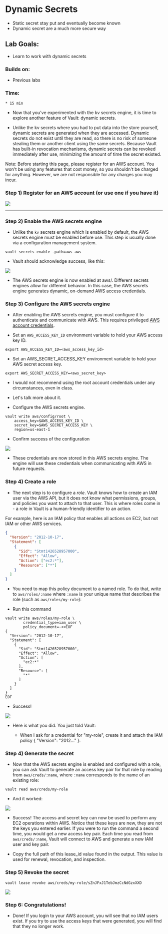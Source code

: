 # Dynamic Secrets

* Static secret stay put and eventually become known
* Dynamic secret are a much more secure way

## Lab Goals:

* Learn to work with dynamic secrets

### Builds on:
* Previous labs

### Time:

    * 15 min

* Now that you've experimented with the kv secrets engine, it is time to explore another feature of Vault: dynamic secrets.

* Unlike the kv secrets where you had to put data into the store yourself, dynamic secrets are generated when they are accessed. Dynamic secrets do not exist until they are read, so there is no risk of someone stealing them or another client using the same secrets. Because Vault has built-in revocation mechanisms, dynamic secrets can be revoked immediately after use, minimizing the amount of time the secret existed.

Note: Before starting this page, please register for an AWS account. You won't be using any features that cost money, so you shouldn't be charged for anything. However, we are not responsible for any charges you may incur.

### Step 1) Register for an AWS account (or use one if you have it)

![](../artwork/aws-account.png)

---

### Step 2) Enable the AWS secrets engine

* Unlike the `kv` secrets engine which is enabled by default, the AWS secrets engine must be enabled before use. This step is usually done via a configuration management system.

```shell
vault secrets enable -path=aws aws
```

* Vault should acknowledge success, like this:

![](../artwork/enable-aws.png)

* The AWS secrets engine is now enabled at aws/. Different secrets engines allow for different behavior. In this case, the AWS secrets engine generates dynamic, on-demand AWS access credentials.

### Step 3) Configure the AWS secrets engine

* After enabling the AWS secrets engine, you must configure it to authenticate and communicate with AWS. 
This requires privileged [AWS account credentials](https://docs.aws.amazon.com/general/latest/gr/aws-sec-cred-types.html).
  
* Set an `AWS_ACCESS_KEY_ID` environment variable to hold your AWS access key ID.

```shell
export AWS_ACCESS_KEY_ID=<aws_access_key_id>
```

* Set an AWS_SECRET_ACCESS_KEY environment variable to hold your AWS secret access key.

```shell
export AWS_SECRET_ACCESS_KEY=<aws_secret_key>
```

* I would not recommend using the root account credentials under any circumstances, even in class.
* Let's talk more about it.

* Configure the AWS secrets engine.

```shell
vault write aws/config/root \
    access_key=$AWS_ACCESS_KEY_ID \
    secret_key=$AWS_SECRET_ACCESS_KEY \
    region=us-east-1
```

* Confirm success of the configuration

![](../artwork/aws-account-engine.png)

* These credentials are now stored in this AWS secrets engine. The engine will use these credentials when communicating with AWS in future requests.

### Step 4) Create a role

* The next step is to configure a *role*. Vault knows how to create an IAM user via the AWS API, but it does not know what permissions, groups, and policies you want to attach to that user. This is where roles come in - a role in Vault is a human-friendly identifier to an action.

For example, here is an IAM policy that enables all actions on EC2, but not IAM or other AWS services.

```json
{
  "Version": "2012-10-17",
  "Statement": [
    {
      "Sid": "Stmt1426528957000",
      "Effect": "Allow",
      "Action": ["ec2:*"],
      "Resource": ["*"]
    }
  ]
}
```

* You need to map this policy document to a named role. 
To do that, write to `aws/roles/:name` where `:name` is your unique name that describes the role 
(such as `aws/roles/my-role`):
  
* Run this command

```shell
vault write aws/roles/my-role \
        credential_type=iam_user \
        policy_document=-<<EOF
{
  "Version": "2012-10-17",
  "Statement": [
    {
      "Sid": "Stmt1426528957000",
      "Effect": "Allow",
      "Action": [
        "ec2:*"
      ],
      "Resource": [
        "*"
      ]
    }
  ]
}
EOF
```

* Success! 

![](../artwork/write-role.png)

* Here is what you did. You just told Vault:

    * When I ask for a credential for "my-role", create it and attach the IAM policy { "Version": "2012..." }.
    
### Step 4) Generate the secret

* Now that the AWS secrets engine is enabled and configured with a role, 
  you can ask Vault to generate an access key pair for that role by reading from 
  `aws/creds/:name`, where `:name` corresponds to the name of an existing role:

```shell
vault read aws/creds/my-role
```

* And it worked:

![](../artwork/5-1.png)

* Success! The access and secret key can now be used to perform any EC2 operations within AWS. Notice that these keys are new, they are not the keys you entered earlier. If you were to run the command a second time, you would get a new access key pair. Each time you read from `aws/creds/:name`, Vault will connect to AWS and generate a new IAM user and key pair.

* Copy the full path of this lease_id value found in the output. This value is used for renewal, revocation, and inspection.

### Step 5) Revoke the secret

```shell
vault lease revoke aws/creds/my-role/sZnJFxJ1TebJmzCcNdGzxXXD
```

![](../artwork/5-2.png)

### Step 6: Congratulations!

* Done! If you login to your AWS account, you will see that no IAM users exist. If you try to use the access keys that were generated, you will find that they no longer work.
